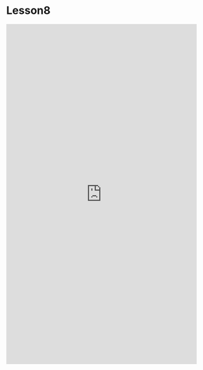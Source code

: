 # Lesson8

<iframe src="https://tumde-my.sharepoint.com/personal/yushuo_feng_tum_de/_layouts/15/embed.aspx?UniqueId=043b6e9e-d2ab-4305-87e4-e1d26f1a3c8e" width="100%" height="900px" frameborder="0" scrolling="no" allowfullscreen title="Portfolio"></iframe>
